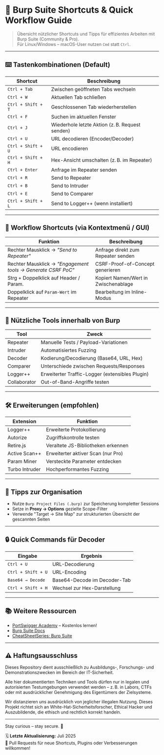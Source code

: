 # 🔧 Burp Suite Shortcuts & Quick Workflow Guide

> Übersicht nützlicher Shortcuts und Tipps für effizientes Arbeiten mit Burp Suite (Community & Pro).  
> Für Linux/Windows – macOS-User nutzen `Cmd` statt `Ctrl`.

---

## ⌨️ Tastenkombinationen (Default)

| Shortcut             | Beschreibung                                         |
|----------------------|------------------------------------------------------|
| `Ctrl + Tab`         | Zwischen geöffneten Tabs wechseln                   |
| `Ctrl + W`           | Aktuellen Tab schließen                             |
| `Ctrl + Shift + T`   | Geschlossenen Tab wiederherstellen                  |
| `Ctrl + F`           | Suchen im aktuellen Fenster                         |
| `Ctrl + J`           | Wiederhole letzte Aktion (z. B. Request senden)     |
| `Ctrl + U`           | URL decodieren (Encoder/Decoder)                   |
| `Ctrl + Shift + U`   | URL encodieren                                     |
| `Ctrl + Shift + H`   | Hex-Ansicht umschalten (z. B. im Repeater)          |
| `Ctrl + Enter`       | Anfrage im Repeater senden                         |
| `Ctrl + R`           | Send to Repeater                                    |
| `Ctrl + B`           | Send to Intruder                                    |
| `Ctrl + E`           | Send to Comparer                                    |
| `Ctrl + Shift + L`   | Send to Logger++ (wenn installiert)                 |

---

## 🚦 Workflow Shortcuts (via Kontextmenü / GUI)

| Funktion              | Beschreibung                                         |
|-----------------------|------------------------------------------------------|
| Rechter Mausklick → *"Send to Repeater"* | Anfrage direkt zum Repeater senden         |
| Rechter Mausklick → *"Engagement tools → Generate CSRF PoC"* | CSRF-Proof-of-Concept generieren |
| Strg + Doppelklick auf Header / Param. | Kopiert Namen/Wert in Zwischenablage       |
| Doppelklick auf `Param-Wert` im Repeater | Bearbeitung im Inline-Modus                |

---

## 🧪 Nützliche Tools innerhalb von Burp

| Tool            | Zweck                                         |
|------------------|-----------------------------------------------|
| Repeater         | Manuelle Tests / Payload-Variationen          |
| Intruder         | Automatisiertes Fuzzing                       |
| Decoder          | Kodierung/Decodierung (Base64, URL, Hex)      |
| Comparer         | Unterschiede zwischen Requests/Responses      |
| Logger++         | Erweiterter Traffic-Logger (extensibles Plugin) |
| Collaborator     | Out-of-Band-Angriffe testen                   |

---

## 🛠️ Erweiterungen (empfohlen)

| Extension        | Funktion                                     |
|------------------|----------------------------------------------|
| Logger++         | Erweiterte Protokollierung                   |
| Autorize         | Zugriffskontrolle testen                     |
| Retire.js        | Veraltete JS-Bibliotheken erkennen           |
| Active Scan++    | Erweiterter aktiver Scan (nur Pro)           |
| Param Miner      | Versteckte Parameter entdecken               |
| Turbo Intruder   | Hochperformantes Fuzzing                     |

---

## 📁 Tipps zur Organisation

- Nutze `Burp Project Files (.burp)` zur Speicherung kompletter Sessions
- Setze in **Proxy → Options** gezielte Scope-Filter
- Verwende "Target → Site Map" zur strukturierten Übersicht der gescannten Seiten

---

## 🔒 Quick Commands für Decoder

| Eingabe              | Ergebnis                           |
|----------------------|-------------------------------------|
| `Ctrl + U`           | URL-Decodierung                     |
| `Ctrl + Shift + U`   | URL-Encoding                        |
| `Base64 → Decode`    | Base64-Decode im Decoder-Tab       |
| `Ctrl + Shift + H`   | Wechsel zur Hex-Darstellung         |

---

## 📚 Weitere Ressourcen

- [PortSwigger Academy](https://portswigger.net/web-security) – Kostenlos lernen!
- [Burp Suite Docs](https://portswigger.net/burp/documentation)
- [CheatSheetSeries: Burp Suite](https://cheatsheetseries.owasp.org/)

---

## ⚠️ Haftungsausschluss

Dieses Repository dient ausschließlich zu Ausbildungs-, Forschungs- und Demonstrationszwecken im Bereich der IT-Sicherheit.

Alle hier dokumentierten Techniken und Tools dürfen nur in legalen und autorisierten Testumgebungen verwendet werden – z. B. in Labors, CTFs oder mit ausdrücklicher Genehmigung des Eigentümers der Zielsysteme.

Wir distanzieren uns ausdrücklich von jeglicher illegalen Nutzung.
Dieses Projekt richtet sich an White-Hat-Sicherheitsforscher, Ethical Hacker und Auszubildende, die ethisch und rechtlich korrekt handeln.

--- 

Stay curious – stay secure. 🔐

🗓️ **Letzte Aktualisierung:** Juli 2025  
🤝 Pull Requests für neue Shortcuts, Plugins oder Verbesserungen willkommen!